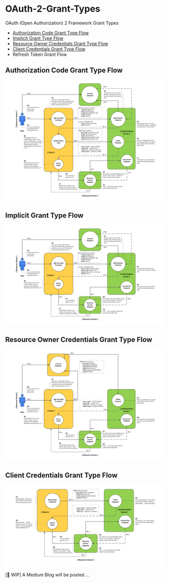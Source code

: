 # OAuth-2-Grant-Types

OAuth (Open Authorization) 2 Framework Grant Types

  - [Authorization Code Grant Type Flow](#authorization-code-grant-type-flow)
  - [Implicit Grant Type Flow](#implicit-grant-type-flow)
  - [Resource Owner Credentials Grant Type Flow](#resource-owner-credentials-grant-type-flow)
  - [Client Credentials Grant Type Flow](#client-credentials-grant-type-flow)
  - Refresh Token Grant Flow


## Authorization Code Grant Type Flow

![Authorization Code Grant Type](Authorization&#32;Code&#32;Grant&#32;Type&#32;Flow.png)

## Implicit Grant Type Flow

![Implicit Grant Type](Implicit&#32;Grant&#32;Type&#32;Flow.png)

## Resource Owner Credentials Grant Type Flow

![Resource Owner Credentials Grant Type](Resource&#32;Owner&#32;Credentials&#32;Grant&#32;Type&#32;Flow.png)

## Client Credentials Grant Type Flow

![Client Credentials Grant Type](Client&#32;Credentials&#32;Grant&#32;Type&#32;Flow.png)

[:construction: WIP] A Medium Blog will be posted ...
